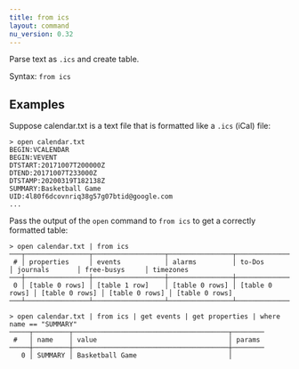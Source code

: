 ```yaml
---
title: from ics
layout: command
nu_version: 0.32
---
```


Parse text as `.ics` and create table.

Syntax: `from ics`

## Examples

Suppose calendar.txt is a text file that is formatted like a `.ics` (iCal) file:

```shell
> open calendar.txt
BEGIN:VCALENDAR
BEGIN:VEVENT
DTSTART:20171007T200000Z
DTEND:20171007T233000Z
DTSTAMP:20200319T182138Z
SUMMARY:Basketball Game
UID:4l80f6dcovnriq38g57g07btid@google.com
...
```

Pass the output of the `open` command to `from ics` to get a correctly formatted table:

```shell
> open calendar.txt | from ics
───┬────────────────┬──────────────────┬────────────────┬────────────────┬────────────────┬────────────────┬────────────────
 # │ properties     │ events           │ alarms         │ to-Dos         │ journals       │ free-busys     │ timezones
───┼────────────────┼──────────────────┼────────────────┼────────────────┼────────────────┼────────────────┼────────────────
 0 │ [table 0 rows] │ [table 1 row]    │ [table 0 rows] │ [table 0 rows] │ [table 0 rows] │ [table 0 rows] │ [table 0 rows]
───┴────────────────┴──────────────────┴────────────────┴────────────────┴────────────────┴────────────────┴────────────────
```

```shell
> open calendar.txt | from ics | get events | get properties | where name == "SUMMARY"
─────┬─────────┬───────────────────────────────────────┬────────
 #   │ name    │ value                                 │ params
─────┼─────────┼───────────────────────────────────────┼────────
   0 │ SUMMARY │ Basketball Game                       │
```

